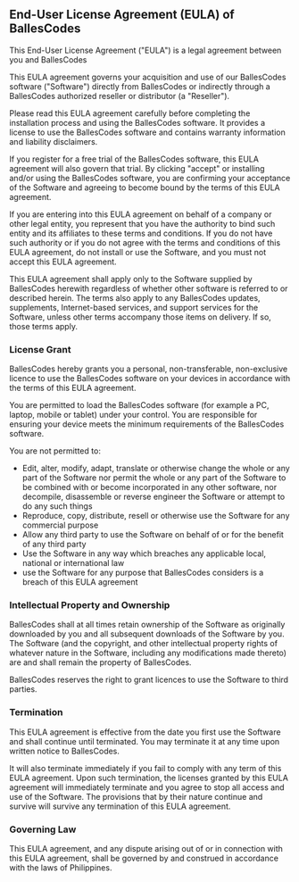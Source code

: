 <h2>End-User License Agreement (EULA) of BallesCodes</h2>

<p>This End-User License Agreement ("EULA") is a legal agreement between you and BallesCodes</p>

<p>This EULA agreement governs your acquisition and use of our BallesCodes software ("Software") directly from BallesCodes or indirectly through a BallesCodes authorized reseller or distributor (a "Reseller").</p>

<p>Please read this EULA agreement carefully before completing the installation process and using the BallesCodes software. It provides a license to use the BallesCodes software and contains warranty information and liability disclaimers.</p>

<p>If you register for a free trial of the BallesCodes software, this EULA agreement will also govern that trial. By clicking "accept" or installing and/or using the BallesCodes software, you are confirming your acceptance of the Software and agreeing to become bound by the terms of this EULA agreement.</p>

<p>If you are entering into this EULA agreement on behalf of a company or other legal entity, you represent that you have the authority to bind such entity and its affiliates to these terms and conditions. If you do not have such authority or if you do not agree with the terms and conditions of this EULA agreement, do not install or use the Software, and you must not accept this EULA agreement.</p>

<p>This EULA agreement shall apply only to the Software supplied by BallesCodes herewith regardless of whether other software is referred to or described herein. The terms also apply to any BallesCodes updates, supplements, Internet-based services, and support services for the Software, unless other terms accompany those items on delivery. If so, those terms apply.</p>

<h3>License Grant</h3>

<p>BallesCodes hereby grants you a personal, non-transferable, non-exclusive licence to use the BallesCodes software on your devices in accordance with the terms of this EULA agreement.</p>

<p>You are permitted to load the BallesCodes software (for example a PC, laptop, mobile or tablet) under your control. You are responsible for ensuring your device meets the minimum requirements of the BallesCodes software.</p>

<p>You are not permitted to:</p>

<ul>
<li>Edit, alter, modify, adapt, translate or otherwise change the whole or any part of the Software nor permit the whole or any part of the Software to be combined with or become incorporated in any other software, nor decompile, disassemble or reverse engineer the Software or attempt to do any such things</li>
<li>Reproduce, copy, distribute, resell or otherwise use the Software for any commercial purpose</li>
<li>Allow any third party to use the Software on behalf of or for the benefit of any third party</li>
<li>Use the Software in any way which breaches any applicable local, national or international law</li>
<li>use the Software for any purpose that BallesCodes considers is a breach of this EULA agreement</li>
</ul>

<h3>Intellectual Property and Ownership</h3>

<p>BallesCodes shall at all times retain ownership of the Software as originally downloaded by you and all subsequent downloads of the Software by you. The Software (and the copyright, and other intellectual property rights of whatever nature in the Software, including any modifications made thereto) are and shall remain the property of BallesCodes.</p>

<p>BallesCodes reserves the right to grant licences to use the Software to third parties.</p>

<h3>Termination</h3>

<p>This EULA agreement is effective from the date you first use the Software and shall continue until terminated. You may terminate it at any time upon written notice to BallesCodes.</p>

<p>It will also terminate immediately if you fail to comply with any term of this EULA agreement. Upon such termination, the licenses granted by this EULA agreement will immediately terminate and you agree to stop all access and use of the Software. The provisions that by their nature continue and survive will survive any termination of this EULA agreement.</p>

<h3>Governing Law</h3>

<p>This EULA agreement, and any dispute arising out of or in connection with this EULA agreement, shall be governed by and construed in accordance with the laws of Philippines.</p>
